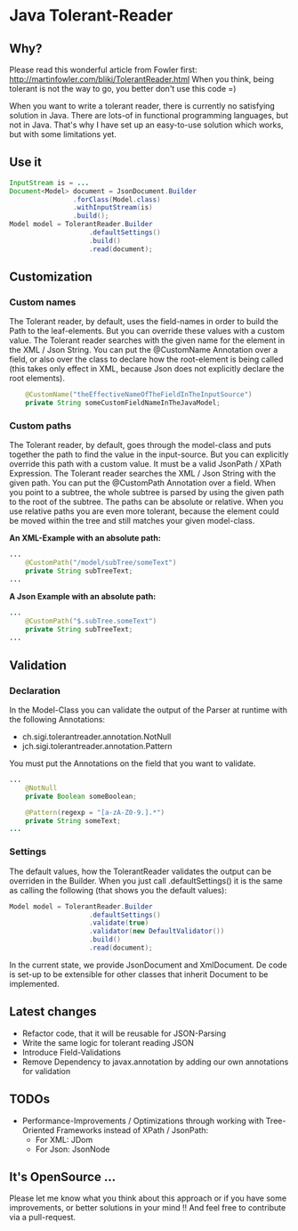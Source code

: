# Java Tolerant-Reader

## Why?
Please read this wonderful article from Fowler first: http://martinfowler.com/bliki/TolerantReader.html
When you think, being tolerant is not the way to go, you better don't use this code =)

When you want to write a tolerant reader, there is currently no satisfying solution in Java.
There are lots-of in functional programming languages, but not in Java.
That's why I have set up an easy-to-use solution which works, but with some limitations yet.

## Use it
```java
InputStream is = ...
Document<Model> document = JsonDocument.Builder
                .forClass(Model.class)
                .withInputStream(is)
                .build();
Model model = TolerantReader.Builder
                    .defaultSettings()
                    .build()
                    .read(document);
```
## Customization
### Custom names
The Tolerant reader, by default, uses the field-names in order to build the Path to the leaf-elements. But you can override these values with a custom value. The Tolerant reader searches with the given name for the element in the XML / Json String. You can put the @CustomName Annotation over a field, or also over the class to declare how the root-element is being called (this takes only effect in XML, because Json does not explicitly declare the root elements).

```java
    @CustomName("theEffectiveNameOfTheFieldInTheInputSource")
    private String someCustomFieldNameInTheJavaModel;
```
### Custom paths
The Tolerant reader, by default, goes through the model-class and puts together the path to find the value in the input-source. But you can explicitly override this path with a custom value. It must be a valid JsonPath / XPath Expression. The Tolerant reader searches the XML / Json String with the given path. You can put the @CustomPath Annotation over a field. When you point to a subtree, the whole subtree is parsed by using the given path to the root of the subtree. The paths can be absolute or relative. When you use relative paths you are even more tolerant, because the element could be moved within the tree and still matches your given model-class.

**An XML-Example with an absolute path:**
```java
...
    @CustomPath("/model/subTree/someText")
    private String subTreeText;
...
```

**A Json Example with an absolute path:**
```java
...
    @CustomPath("$.subTree.someText")
    private String subTreeText;
...
```

## Validation
### Declaration
In the Model-Class you can validate the output of the Parser at runtime with the following Annotations:
- ch.sigi.tolerantreader.annotation.NotNull
- jch.sigi.tolerantreader.annotation.Pattern

You must put the Annotations on the field that you want to validate.
```java
...
    @NotNull
    private Boolean someBoolean;

    @Pattern(regexp = "[a-zA-Z0-9.].*")
    private String someText;
...
```

### Settings
The default values, how the TolerantReader validates the output can be overriden in the Builder. When you just call .defaultSettings() it is the same as calling the following (that shows you the default values):
```java
Model model = TolerantReader.Builder
                    .defaultSettings()
                    .validate(true)
                    .validator(new DefaultValidator())
                    .build()
                    .read(document);
```

In the current state, we provide JsonDocument and XmlDocument. De code is set-up to be extensible for other classes that inherit Document to be implemented.
## Latest changes
* Refactor code, that it will be reusable for JSON-Parsing
* Write the same logic for tolerant reading JSON
* Introduce Field-Validations
* Remove Dependency to javax.annotation by adding our own annotations for validation

## TODOs
* Performance-Improvements / Optimizations through working with Tree-Oriented Frameworks instead of XPath / JsonPath:
  * For XML: JDom
  * For Json: JsonNode

## It's OpenSource ...
Please let me know what you think about this approach or if you have some improvements, or better solutions in your mind !! And feel free to contribute via a pull-request.